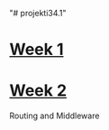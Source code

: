 "# projekti34.1" 

# [Week 1](https://github.com/muhro/projekti34.1/tree/master/week1) 

# [Week 2](https://github.com/muhro/projekti34.1/tree/master/week2) 
Routing and Middleware
